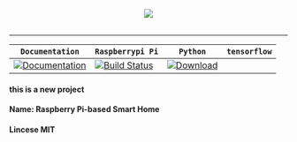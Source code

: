 <div align="center">
  <img src="https://www.tensorflow.org/images/tf_logo_transp.png"><br><br>
</div>

-----------------

| **`Documentation`** | **`Raspberrypi Pi`** | **`Python`** | **`tensorflow`**|
|-----------------|---------------------|------------------|------------------|
| [![Documentation](https://img.shields.io/badge/api-reference-blue.svg)](http://hltsir.club/)|[![Build Status](https://ci.tensorflow.org/buildStatus/icon?job=tensorflow-master-cpu)](https://www.raspberrypi.org/)| [![Download](https://api.bintray.com/packages/google/tensorflow/tensorflow/images/download.svg)](https://www.python.org/downloads/)




#### this is a new project
#### Name: Raspberry Pi-based Smart Home
#### Lincese MIT
